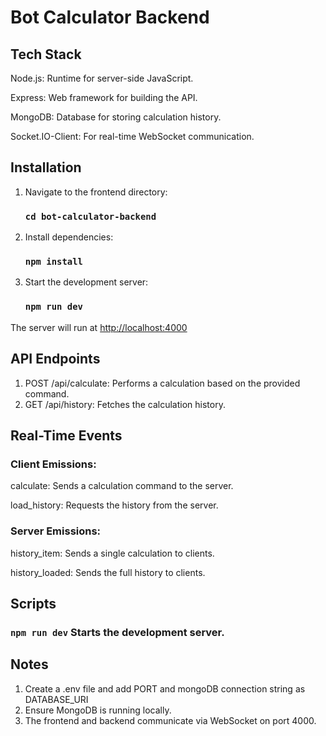 # Bot Calculator Backend

## Tech Stack

Node.js: Runtime for server-side JavaScript.

Express: Web framework for building the API.

MongoDB: Database for storing calculation history.

Socket.IO-Client: For real-time WebSocket communication.

## Installation

1. Navigate to the frontend directory:    
    ### `cd bot-calculator-backend`

2. Install dependencies:
    ###  `npm install`

3. Start the development server:
    ###  `npm run dev`

The server will run at [http://localhost:4000](http://localhost:4000)


## API Endpoints

1. POST /api/calculate: Performs a calculation based on the provided command.
2. GET /api/history: Fetches the calculation history.


## Real-Time Events

### Client Emissions:

calculate: Sends a calculation command to the server.

load_history: Requests the history from the server.

### Server Emissions:

history_item: Sends a single calculation to clients.

history_loaded: Sends the full history to clients.



## Scripts

###  `npm run dev`  Starts the development server.


## Notes

1. Create a .env file and add PORT and mongoDB connection string as DATABASE_URI
2. Ensure MongoDB is running locally.
3. The frontend and backend communicate via WebSocket on port 4000.

